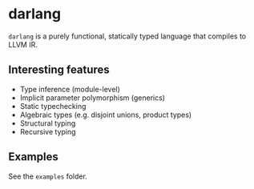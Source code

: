 # darlang

`darlang` is a purely functional, statically typed language that compiles to LLVM IR.

## Interesting features

- Type inference (module-level)
- Implicit parameter polymorphism (generics)
- Static typechecking
- Algebraic types (e.g. disjoint unions, product types)
- Structural typing
- Recursive typing

## Examples

See the `examples` folder.
